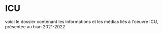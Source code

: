 # ICU
voici le dossier contenant les informations et les médias liés à l'oeuvre ICU, présentée au bian 2021-2022
